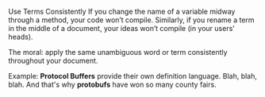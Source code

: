 Use Terms Consistently
If you change the name of a variable midway through a method, your code won’t compile. Similarly, if you rename a term in the middle of a document, your ideas won’t compile (in your users’ heads).

The moral: apply the same unambiguous word or term consistently throughout your document.

Example:
    **Protocol Buffers** provide their own definition language. 
    Blah, blah, blah. And that's why **protobufs** have won so many county fairs.

